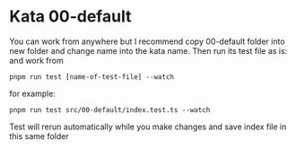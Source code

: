 # Kata 00-default

You can work from anywhere but I recommend copy 00-default folder into new folder and change name into the kata name. Then run its test file as is:
and work from

```
pnpm run test [name-of-test-file] --watch
```

for example:

```
pnpm run test src/00-default/index.test.ts --watch
```

Test will rerun automatically while you make changes and save index file in this same folder
